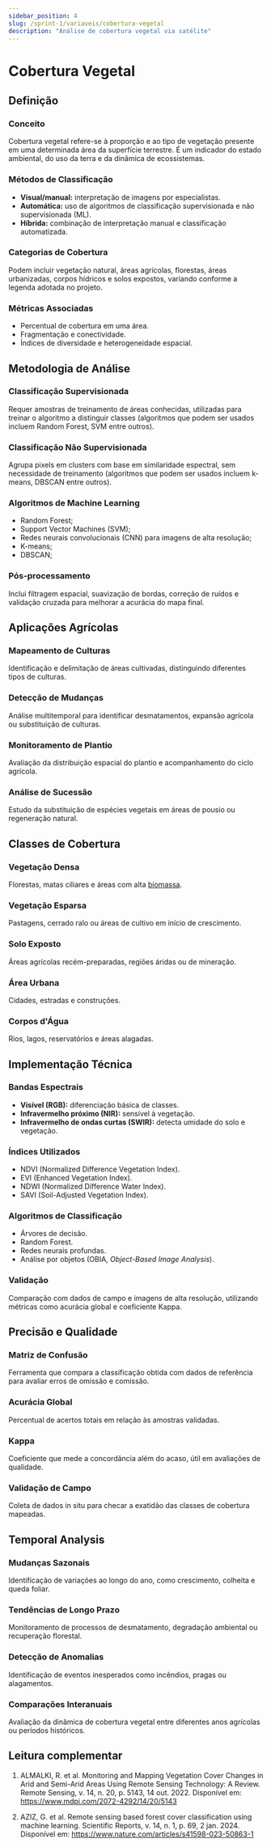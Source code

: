 ```yaml
---
sidebar_position: 4
slug: /sprint-1/variaveis/cobertura-vegetal
description: "Análise de cobertura vegetal via satélite"
---
```


# Cobertura Vegetal

## Definição

### Conceito
Cobertura vegetal refere-se à proporção e ao tipo de vegetação presente em uma determinada área da superfície terrestre. É um indicador do estado ambiental, do uso da terra e da dinâmica de ecossistemas.

### Métodos de Classificação
- **Visual/manual:** interpretação de imagens por especialistas.  
- **Automática:** uso de algoritmos de classificação supervisionada e não supervisionada (ML).  
- **Híbrida:** combinação de interpretação manual e classificação automatizada.  

### Categorias de Cobertura
Podem incluir vegetação natural, áreas agrícolas, florestas, áreas urbanizadas, corpos hídricos e solos expostos, variando conforme a legenda adotada no projeto.

### Métricas Associadas
- Percentual de cobertura em uma área.  
- Fragmentação e conectividade.  
- Índices de diversidade e heterogeneidade espacial.

## Metodologia de Análise

### Classificação Supervisionada
Requer amostras de treinamento de áreas conhecidas, utilizadas para treinar o algoritmo a distinguir classes (algoritmos que podem ser usados incluem Random Forest, SVM entre outros).

### Classificação Não Supervisionada
Agrupa pixels em clusters com base em similaridade espectral, sem necessidade de treinamento (algoritmos que podem ser usados incluem k-means, DBSCAN entre outros).

### Algoritmos de Machine Learning
- Random Forest;
- Support Vector Machines (SVM);
- Redes neurais convolucionais (CNN) para imagens de alta resolução;
- K-means;
- DBSCAN;

### Pós-processamento
Inclui filtragem espacial, suavização de bordas, correção de ruídos e validação cruzada para melhorar a acurácia do mapa final.

## Aplicações Agrícolas

### Mapeamento de Culturas
Identificação e delimitação de áreas cultivadas, distinguindo diferentes tipos de culturas.

### Detecção de Mudanças
Análise multitemporal para identificar desmatamentos, expansão agrícola ou substituição de culturas.

### Monitoramento de Plantio
Avaliação da distribuição espacial do plantio e acompanhamento do ciclo agrícola.

### Análise de Sucessão
Estudo da substituição de espécies vegetais em áreas de pousio ou regeneração natural.

## Classes de Cobertura

### Vegetação Densa
Florestas, matas ciliares e áreas com alta [biomassa](Biomassa_Estimada.md).

### Vegetação Esparsa
Pastagens, cerrado ralo ou áreas de cultivo em início de crescimento.

### Solo Exposto
Áreas agrícolas recém-preparadas, regiões áridas ou de mineração.

### Área Urbana
Cidades, estradas e construções.

### Corpos d'Água
Rios, lagos, reservatórios e áreas alagadas.

## Implementação Técnica

### Bandas Espectrais
- **Visível (RGB):** diferenciação básica de classes.  
- **Infravermelho próximo (NIR):** sensível à vegetação.  
- **Infravermelho de ondas curtas (SWIR):** detecta umidade do solo e vegetação.  

### Índices Utilizados
- NDVI (Normalized Difference Vegetation Index).  
- EVI (Enhanced Vegetation Index).  
- NDWI (Normalized Difference Water Index).  
- SAVI (Soil-Adjusted Vegetation Index).  

### Algoritmos de Classificação
- Árvores de decisão.  
- Random Forest.  
- Redes neurais profundas.  
- Análise por objetos (OBIA, _Object-Based Image Analysis_).  

### Validação
Comparação com dados de campo e imagens de alta resolução, utilizando métricas como acurácia global e coeficiente Kappa.

## Precisão e Qualidade

### Matriz de Confusão
Ferramenta que compara a classificação obtida com dados de referência para avaliar erros de omissão e comissão.

### Acurácia Global
Percentual de acertos totais em relação às amostras validadas.

### Kappa
Coeficiente que mede a concordância além do acaso, útil em avaliações de qualidade.

### Validação de Campo
Coleta de dados in situ para checar a exatidão das classes de cobertura mapeadas.

## Temporal Analysis

### Mudanças Sazonais
Identificação de variações ao longo do ano, como crescimento, colheita e queda foliar.

### Tendências de Longo Prazo
Monitoramento de processos de desmatamento, degradação ambiental ou recuperação florestal.

### Detecção de Anomalias
Identificação de eventos inesperados como incêndios, pragas ou alagamentos.

### Comparações Interanuais
Avaliação da dinâmica de cobertura vegetal entre diferentes anos agrícolas ou períodos históricos.

## Leitura complementar
1. ALMALKI, R. et al. Monitoring and Mapping Vegetation Cover Changes in Arid and Semi-Arid Areas Using Remote Sensing Technology: A Review. Remote Sensing, v. 14, n. 20, p. 5143, 14 out. 2022. Disponível em: https://www.mdpi.com/2072-4292/14/20/5143

2. AZIZ, G. et al. Remote sensing based forest cover classification using machine learning. Scientific Reports, v. 14, n. 1, p. 69, 2 jan. 2024. Disponível em: https://www.nature.com/articles/s41598-023-50863-1